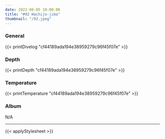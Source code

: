 ```yaml
---
date: 2022-06-05 10:00:00
title: "#92 Hachijo-jima"
thumbnail: "/92.jpeg"
---
```


### General

{{< printDivelog "cf44189ada194e38959279c96f45f07e" >}}

### Depth

{{< printDepth "cf44189ada194e38959279c96f45f07e" >}}

### Temperature

{{< printTemperature "cf44189ada194e38959279c96f45f07e" >}}

### Album

N/A

---

{{< applyStylesheet >}}
